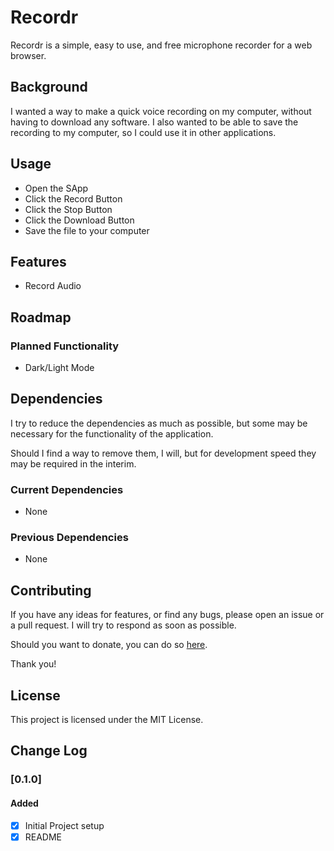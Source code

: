 # Recordr
Recordr is a simple, easy to use, and free microphone recorder for a web browser.

## Background
I wanted a way to make a quick voice recording on my computer, without having to download any software. I also wanted to be able to save the recording to my computer, so I could use it in other applications.

## Usage
- Open the SApp
- Click the Record Button
- Click the Stop Button
- Click the Download Button
- Save the file to your computer

## Features
- Record Audio

## Roadmap

### Planned Functionality
- Dark/Light Mode

## Dependencies
I try to reduce the dependencies as much as possible, but some may be necessary for the functionality of the application.

Should I find a way to remove them, I will, but for development speed they may be required in the interim.

### Current Dependencies
- None

### Previous Dependencies
- None

## Contributing
If you have any ideas for features, or find any bugs, please open an issue or a pull request. I will try to respond as soon as possible.

Should you want to donate, you can do so [here](https://www.buymeacoffee.com/caddickbrown).

Thank you!

## License
This project is licensed under the MIT License.

## Change Log

### [0.1.0]
#### Added
- [x] Initial Project setup
- [x] README